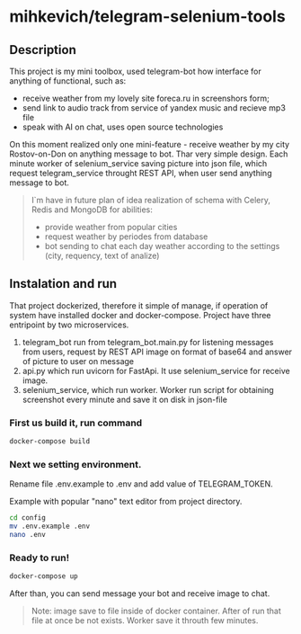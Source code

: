# mihkevich/telegram-selenium-tools

## Description


This project is my mini toolbox, used telegram-bot how interface for anything of functional, such as:
-  receive weather from
my lovely site foreca.ru in screenshors form; 
- send link to audio track from service of yandex music and recieve mp3 file
- speak with AI on chat, uses open source technologies


On this moment realized only one mini-feature - receive weather  by my city Rostov-on-Don on anything message to bot. Thar very simple design. Each minute worker of selenium_service saving picture into json file, which request telegram_service throught REST API, when user send anything message to bot. 

> I`m have in future plan of idea realization of schema with Celery, Redis and MongoDB for abilities:
> - provide weather from popular cities
> - request weather by periodes from database
> - bot sending to chat each day weather according to the settings (city, requency, text of analize)

## Instalation and run

That project dockerized, therefore it simple of manage, if operation of system have installed docker and docker-compose.
Project have three entripoint by two microservices.

1) telegram_bot run from telegram_bot.main.py for listening messages from users, request by REST API image on format of base64 and answer of picture to user on message 
2) api.py which run uvicorn for FastApi. It use selenium_service for receive image.
3) selenium_service, which run worker. Worker run script for obtaining screenshot every minute and save it on disk in json-file

### First us build it, run command
```sh 
docker-compose build
```

### Next we setting environment.

Rename file .env.example to .env and add value of TELEGRAM_TOKEN. 

Example with popular "nano" text editor from project directory.

```sh
cd config
mv .env.example .env
nano .env
```

### Ready to run!

```sh
docker-compose up
```

After than, you can send message your bot and receive image to chat.

>Note: image save to file  inside of docker container. After of run that file at once be not exists. Worker save it throuth few minutes. 
